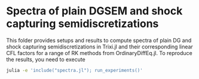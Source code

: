 # Spectra of plain DGSEM and shock capturing semidiscretizations

This folder provides setups and results to compute spectra of plain DG and shock
capturing semidiscretizations in Trixi.jl and their corresponding linear CFL
factors for a range of RK methods from OrdinaryDiffEq.jl. To reproduce the
results, you need to execute

```bash
julia -e 'include("spectra.jl"); run_experiments()'
```
